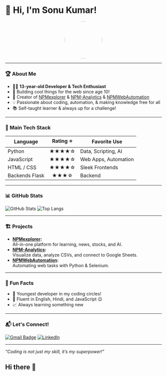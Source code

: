 # 👋 Hi, I'm Sonu Kumar!

<div align="center">
  <img src="https://avatars.githubusercontent.com/u/215385986?v=4" width="120" style="border-radius:50%">
</div>

---

### 🏆 About Me

- 🧑‍💻 **13-year-old Developer & Tech Enthusiast**
- 🚀 Building cool things for the web since age 10!
- 🌟 Creator of [NPMexplorer](https://npmexplorer.netlify.app) & [NPM-Analytics](https://github.com/sonuramashishnpm/NPM-Analytics) & [NPMWebAutomation](https://github.com/sonuramashishnpm/NPMWebAutomation)
- 💡 Passionate about coding, automation, & making knowledge free for all
- 📚 Self-taught learner & always up for a challenge!

---

### 💼 Main Tech Stack

| Language      | Rating ⭐️ | Favorite Use            |
| ------------- | :-------: | ---------------------- |
| Python        | ★★★★☆     | Data, Scripting, AI    |
| JavaScript    | ★★★★☆     | Web Apps, Automation   |
| HTML / CSS    | ★★★★☆     | Sleek Frontends        |
| Backends Flask     |★★★☆   | Backend

---

### 📊 GitHub Stats

![GitHub Stats](https://github-readme-stats.vercel.app/api?username=sonuramashishnpm&show_icons=true&theme=tokyonight)
![Top Langs](https://github-readme-stats.vercel.app/api/top-langs/?username=sonuramashishnpm&layout=compact)

---

### 🏗️ Projects

- **[NPMexplorer](https://npmexplorer.netlify.app):**  
  All-in-one platform for learning, news, stocks, and AI.
- **[NPM-Analytics](https://github.com/sonuramashishnpm/NPM-Analytics):**  
  Visualize data, analyze CSVs, and connect to Google Sheets.
- **[NPMWebAutomation](https://github.com/sonuramashishnpm/NPMWebAutomation):**  
  Automating web tasks with Python & Selenium.

---

### 🎯 Fun Facts

- 🏅 Youngest developer in my coding circles!
- 💬 Fluent in English, Hindi, and JavaScript 😉
- 📈 Always learning something new

---

### 📬 Let's Connect!

[![Gmail Badge](https://img.shields.io/badge/-npmdev@explorer.com-c14438?style=flat&logo=Gmail&logoColor=white)](mailto:npmdev@explorer.com)
[![LinkedIn](https://img.shields.io/badge/-LinkedIn-blue?style=flat&logo=linkedin&logoColor=white)](https://www.linkedin.com/in/your-linkedin)

---

*“Coding is not just my skill, it’s my superpower!”*
## Hi there 👋

<!--
**sonuramashishnpm/sonuramashishnpm** is a ✨ _special_ ✨ repository because its `README.md` (this file) appears on your GitHub profile.

Here are some ideas to get you started:

- 🔭 I’m currently working on ...
- 🌱 I’m currently learning ...
- 👯 I’m looking to collaborate on ...
- 🤔 I’m looking for help with ...
- 💬 Ask me about ...
- 📫 How to reach me: ...
- 😄 Pronouns: ...
- ⚡ Fun fact: ...
-->
